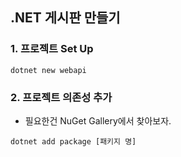 ## .NET 게시판 만들기


### 1. 프로젝트 Set Up
```shell
dotnet new webapi
```

### 2. 프로젝트 의존성 추가
- 필요한건 NuGet Gallery에서 찾아보자.
```shell
dotnet add package [패키지 명]
```


